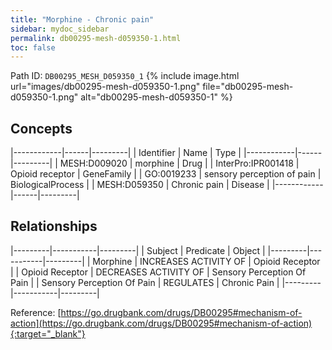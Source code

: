 ```yaml
---
title: "Morphine - Chronic pain"
sidebar: mydoc_sidebar
permalink: db00295-mesh-d059350-1.html
toc: false 
---
```



Path ID: `DB00295_MESH_D059350_1`
{% include image.html url="images/db00295-mesh-d059350-1.png" file="db00295-mesh-d059350-1.png" alt="db00295-mesh-d059350-1" %}

## Concepts

|------------|------|---------|
| Identifier | Name | Type    |
|------------|------|---------|
| MESH:D009020 | morphine | Drug |
| InterPro:IPR001418 | Opioid receptor | GeneFamily |
| GO:0019233 | sensory perception of pain | BiologicalProcess |
| MESH:D059350 | Chronic pain | Disease |
|------------|------|---------|

## Relationships

|---------|-----------|---------|
| Subject | Predicate | Object  |
|---------|-----------|---------|
| Morphine | INCREASES ACTIVITY OF | Opioid Receptor |
| Opioid Receptor | DECREASES ACTIVITY OF | Sensory Perception Of Pain |
| Sensory Perception Of Pain | REGULATES | Chronic Pain |
|---------|-----------|---------|

Reference: [https://go.drugbank.com/drugs/DB00295#mechanism-of-action](https://go.drugbank.com/drugs/DB00295#mechanism-of-action){:target="_blank"}
